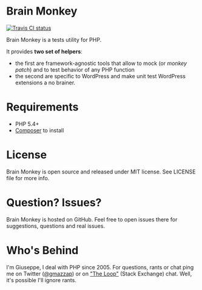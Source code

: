 <!--
layout: home
-->

# Brain Monkey

[![Travis CI status](https://travis-ci.org/Brain-WP/BrainMonkey.svg?branch=master)](https://travis-ci.org/Brain-WP/BrainMonkey)

Brain Monkey is a tests utility for PHP.

It provides **two set of helpers**:

  - the first are framework-agnostic tools that allow to mock (or *monkey patch*) and to test behavior of any PHP function
  - the second are specific to WordPress and make unit test WordPress extensions a no brainer.

# Requirements

 - PHP 5.4+
 - [Composer](https://getcomposer.org/) to install

# License

Brain Monkey is open source and released under MIT license. See LICENSE file for more info.

# Question? Issues?

Brain Monkey is hosted on GitHub. Feel free to open issues there for suggestions, questions and real issues.

# Who's Behind

I'm Giuseppe, I deal with PHP since 2005. For questions, rants or chat ping me on Twitter ([@gmazzap](https://twitter.com/gmazzap)) or on ["The Loop"](http://chat.stackexchange.com/rooms/6/the-loop) (Stack Exchange) chat. Well, it's possible I'll ignore rants.
